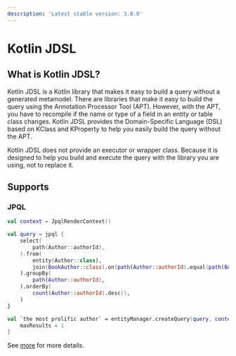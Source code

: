 ```yaml
---
description: 'Latest stable version: 3.0.0'
---
```


# Kotlin JDSL

## What is Kotlin JDSL?

Kotlin JDSL is a Kotlin library that makes it easy to build a query without a generated metamodel.
There are libraries that make it easy to build the query using the Annotation Processor Tool (APT).
However, with the APT, you have to recompile if the name or type of a field in an entity or table class changes.
Kotlin JDSL provides the Domain-Specific Language (DSL) based on KClass and KProperty to help you easily build the query without the APT.

Kotlin JDSL does not provide an executor or wrapper class.
Because it is designed to help you build and execute the query with the library you are using, not to replace it.

## Supports

### JPQL

```kotlin
val context = JpqlRenderContext()

val query = jpql {
    select(
        path(Author::authorId),
    ).from(
        entity(Author::class),
        join(BookAuthor::class).on(path(Author::authorId).equal(path(BookAuthor::authorId))),
    ).groupBy(
        path(Author::authorId),
    ).orderBy(
        count(Author::authorId).desc(),
    )
}

val `the most prolific author` = entityManager.createQuery(query, context).apply {
    maxResults = 1
}
```

See [more](jpql-with-kotlin-jdsl/) for more details.
